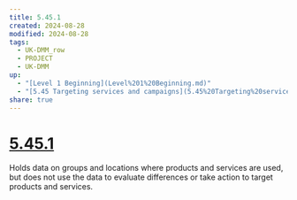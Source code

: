 ```yaml
---
title: 5.45.1
created: 2024-08-28
modified: 2024-08-28
tags:
  - UK-DMM_row
  - PROJECT
  - UK-DMM
up:
  - "[Level 1 Beginning](Level%201%20Beginning.md)"
  - "[5.45 Targeting services and campaigns](5.45%20Targeting%20services%20and%20campaigns.md)"
share: true
---
```

# [5.45.1](5.45.1.md)

Holds data on groups and locations where products and services are used, but does not use the data to evaluate differences or take action to target products and services.
